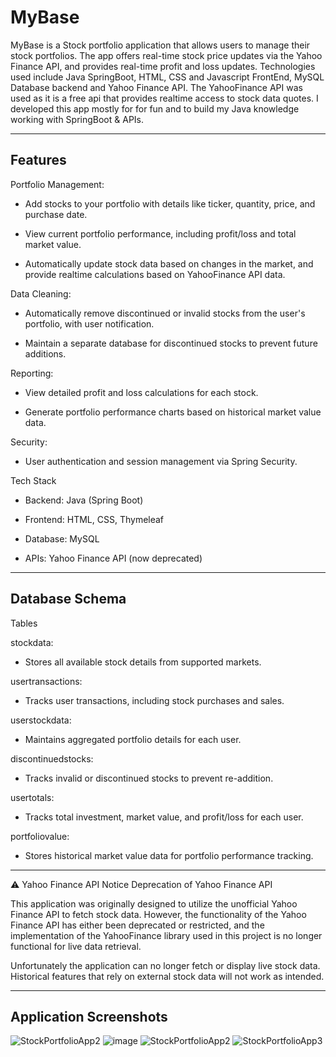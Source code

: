 # MyBase
MyBase is a Stock portfolio application that allows users to manage their stock portfolios. The app offers real-time stock price updates via the Yahoo Finance API, and provides real-time profit and loss updates. Technologies used include Java SpringBoot, HTML, CSS and Javascript FrontEnd, MySQL Database backend and Yahoo Finance API. The YahooFinance API was used as it is a free api that provides realtime access to stock data quotes. I developed this app mostly for for fun and to build my Java knowledge working with SpringBoot & APIs. 

------------------------------------------------------------------------------
Features
------------------------------------------------------------------------------
Portfolio Management: 

- Add stocks to your portfolio with details like ticker, quantity, price, and purchase date.

- View current portfolio performance, including profit/loss and total market value.

- Automatically update stock data based on changes in the market, and provide realtime calculations based on YahooFinance API data. 

Data Cleaning:

- Automatically remove discontinued or invalid stocks from the user's portfolio, with user notification.

- Maintain a separate database for discontinued stocks to prevent future additions.

Reporting:

- View detailed profit and loss calculations for each stock.

- Generate portfolio performance charts based on historical market value data.

Security:

- User authentication and session management via Spring Security.

Tech Stack

- Backend: Java (Spring Boot)

- Frontend: HTML, CSS, Thymeleaf

- Database: MySQL

- APIs: Yahoo Finance API (now deprecated)
------------------------------------------------------------------------------
Database Schema
------------------------------------------------------------------------------
Tables

stockdata:

- Stores all available stock details from supported markets.

usertransactions:

- Tracks user transactions, including stock purchases and sales.

userstockdata:

- Maintains aggregated portfolio details for each user.

discontinuedstocks:

- Tracks invalid or discontinued stocks to prevent re-addition.

usertotals:

- Tracks total investment, market value, and profit/loss for each user.

portfoliovalue:

- Stores historical market value data for portfolio performance tracking.

  
------------------------------------------------------------------------------
⚠️ Yahoo Finance API Notice
Deprecation of Yahoo Finance API

This application was originally designed to utilize the unofficial Yahoo Finance API to fetch stock data. However, the functionality of the Yahoo Finance API has either been deprecated or restricted, and the implementation of the YahooFinance library used in this project is no longer functional for live data retrieval.

Unfortunately the application can no longer fetch or display live stock data.
Historical features that rely on external stock data will not work as intended.

------------------------------------------------------------------------------
Application Screenshots
------------------------------------------------------------------------------
![StockPortfolioApp2](https://user-images.githubusercontent.com/65572743/129645453-ec514dcf-eff5-4f95-a3bd-05fe1c71b280.jpg)
![image](https://github.com/user-attachments/assets/354b9923-92ba-45c4-83a7-30a1872999ed)
![StockPortfolioApp2](https://user-images.githubusercontent.com/65572743/129645594-c18bc1af-440a-48d1-811e-1e90f5710d69.jpg)
![StockPortfolioApp3](https://user-images.githubusercontent.com/65572743/129645467-534903f3-f1a4-4cf7-97f0-277d68a13c86.JPG)



